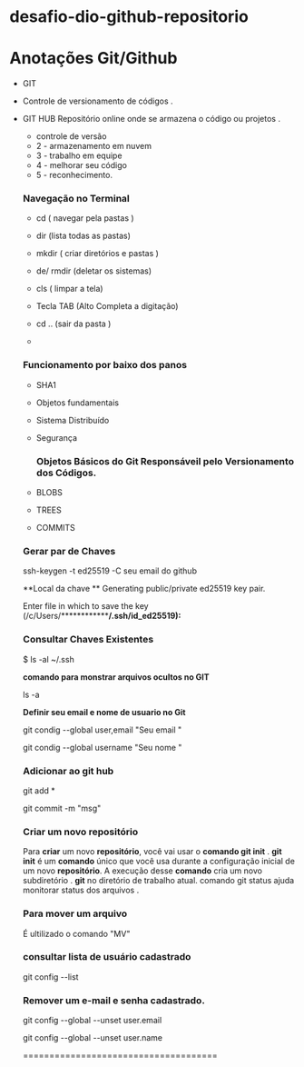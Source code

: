 # desafio-dio-github-repositorio
# Anotações Git/Github

- GIT

- Controle de versionamento de códigos .

- GIT HUB Repositório online onde se armazena o código ou projetos .

  - controle de versão
  - 2 - armazenamento em nuvem 
  - 3 - trabalho em equipe
  - 4 - melhorar seu código
  - 5 - reconhecimento. 

  ###   Navegação no Terminal

  - cd  ( navegar pela pastas ) 

  - dir   (lista todas as pastas) 

  - mkdir ( criar diretórios e pastas ) 

  - de/ rmdir (deletar os sistemas)

  - cls   ( limpar a tela) 
   
  - Tecla TAB (Alto Completa a digitação)
   
  - cd ..  (sair da pasta )

  - 

     ### Funcionamento por baixo dos panos

  - SHA1 

  - Objetos fundamentais

  - Sistema Distribuído

  - Segurança

     ### Objetos Básicos do Git Responsáveil pelo Versionamento dos Códigos.

  - BLOBS
  - TREES 
  - COMMITS 

  ### Gerar par de Chaves

  ssh-keygen -t ed25519 -C  seu email do github

  **Local da chave **
  Generating public/private ed25519 key pair.

  Enter file in which to save the key (/c/Users/****************/.ssh/id_ed25519):****

  

  ### Consultar Chaves Existentes 

  $ ls -al ~/.ssh

  **comando para monstrar arquivos ocultos no GIT**

  ls -a   

  **Definir seu email e nome de usuario no Git**

  git condig --global user,email "Seu email "

  git condig --global username "Seu nome "

  ### Adicionar ao git hub 

  git add *  

  git commit -m "msg"
  ### Criar um novo repositório

  Para **criar** um novo **repositório**, você vai usar o **comando git init** . **git init** é um **comando** único que você usa durante a configuração inicial de um novo **repositório**. A execução desse **comando** cria um novo subdiretório . **git** no diretório de trabalho atual. comando git status  ajuda monitorar  status dos arquivos .

  ### Para mover um arquivo

  É ultilizado o comando "MV" 
  ### consultar lista de usuário cadastrado

  git config --list

  ### Remover um e-mail e senha cadastrado.

   git config --global --unset user.email

   git config --global --unset user.name


  =====================================
